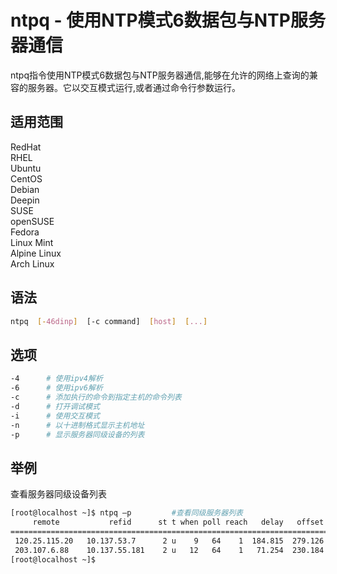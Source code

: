 # ntpq - 使用NTP模式6数据包与NTP服务器通信

ntpq指令使用NTP模式6数据包与NTP服务器通信,能够在允许的网络上查询的兼容的服务器。它以交互模式运行,或者通过命令行参数运行。

## 适用范围

<!-- <div class="svg linux">Linux</div> -->
<div class="svg redhat">RedHat</div>
<div class="svg rhel">RHEL</div>
<div class="svg ubuntu">Ubuntu</div>
<div class="svg centos">CentOS</div>
<div class="svg debian">Debian</div>
<div class="svg deepin">Deepin</div>
<div class="svg suse">SUSE</div>
<div class="svg opensuse">openSUSE</div>
<div class="svg fedora">Fedora</div>
<div class="svg linuxmint">Linux Mint</div>
<!-- <div class="svg mxlinux">MX Linux</div> -->
<div class="svg alpinelinux">Alpine Linux</div>
<div class="svg archlinux">Arch Linux</div>

## 语法

``` bash
ntpq  [-46dinp]  [-c command]  [host]  [...]
```

## 选项

``` bash
-4      # 使用ipv4解析
-6      # 使用ipv6解析
-c      # 添加执行的命令到指定主机的命令列表
-d      # 打开调试模式
-i      # 使用交互模式
-n      # 以十进制格式显示主机地址
-p      # 显示服务器同级设备的列表
```
## 举例
查看服务器同级设备列表
``` bash
[root@localhost ~]$ ntpq –p         #查看同级服务器列表
     remote           refid      st t when poll reach   delay   offset  jitter
==============================================================================
 120.25.115.20   10.137.53.7      2 u    9   64    1  184.815  279.126   0.000
 203.107.6.88    10.137.55.181    2 u   12   64    1   71.254  230.184   0.000
[root@localhost ~]$ 
```



